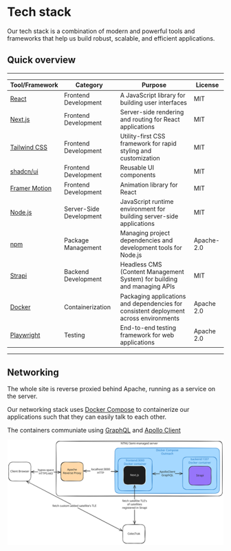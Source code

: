 # Tech stack

Our tech stack is a combination of modern and powerful tools and frameworks that help us build robust, scalable, and efficient applications.

## Quick overview

---

| **Tool/Framework**                              | **Category**            | **Purpose**                                                                           | **License** |
| ----------------------------------------------- | ----------------------- | ------------------------------------------------------------------------------------- | ----------- |
| [React](https://react.dev/)                     | Frontend Development    | A JavaScript library for building user interfaces                                     | MIT         |
| [Next.js](https://nextjs.org/)                  | Frontend Development    | Server-side rendering and routing for React applications                              | MIT         |
| [Tailwind CSS](https://tailwindcss.com/)        | Frontend Development    | Utility-first CSS framework for rapid styling and customization                       | MIT         |
| [shadcn/ui](https://ui.shadcn.com/)             | Frontend Development    | Reusable UI components                                                                | MIT         |
| [Framer Motion](https://www.framer.com/motion/) | Frontend Development    | Animation library for React                                                           | MIT         |
| [Node.js](https://nodejs.org/en)                | Server-Side Development | JavaScript runtime environment for building server-side applications                  | MIT         |
| [npm](https://www.npmjs.com/)                   | Package Management      | Managing project dependencies and development tools for Node.js                       | Apache-2.0  |
| [Strapi](https://strapi.io/)                    | Backend Development     | Headless CMS (Content Management System) for building and managing APIs               | MIT         |
| [Docker](https://www.docker.com/)               | Containerization        | Packaging applications and dependencies for consistent deployment across environments | Apache 2.0  |
| [Playwright](https://playwright.dev/)           | Testing                 | End-to-end testing framework for web applications                                     | Apache 2.0  |

---

## Networking

The whole site is reverse proxied behind Apache, running as a service on the server.

Our networking stack uses [Docker Compose](https://docs.docker.com/compose/) to containerize our applications such that they can easily talk to each other.

The containers communiate using [GraphQL](https://graphql.org/) and [Apollo Client](https://www.apollographql.com/docs/react/)

![network view](./images/networkView.svg)
